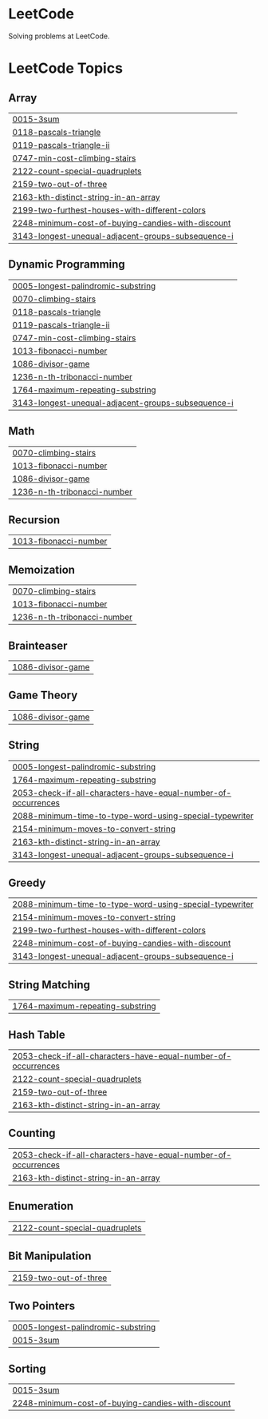 # LeetCode
Solving problems at LeetCode.

<!---LeetCode Topics Start-->
# LeetCode Topics
## Array
|  |
| ------- |
| [0015-3sum](https://github.com/leegyuho-programer/Algorithm/tree/master/0015-3sum) |
| [0118-pascals-triangle](https://github.com/leegyuho-programer/Algorithm/tree/master/0118-pascals-triangle) |
| [0119-pascals-triangle-ii](https://github.com/leegyuho-programer/Algorithm/tree/master/0119-pascals-triangle-ii) |
| [0747-min-cost-climbing-stairs](https://github.com/leegyuho-programer/Algorithm/tree/master/0747-min-cost-climbing-stairs) |
| [2122-count-special-quadruplets](https://github.com/leegyuho-programer/Algorithm/tree/master/2122-count-special-quadruplets) |
| [2159-two-out-of-three](https://github.com/leegyuho-programer/Algorithm/tree/master/2159-two-out-of-three) |
| [2163-kth-distinct-string-in-an-array](https://github.com/leegyuho-programer/Algorithm/tree/master/2163-kth-distinct-string-in-an-array) |
| [2199-two-furthest-houses-with-different-colors](https://github.com/leegyuho-programer/Algorithm/tree/master/2199-two-furthest-houses-with-different-colors) |
| [2248-minimum-cost-of-buying-candies-with-discount](https://github.com/leegyuho-programer/Algorithm/tree/master/2248-minimum-cost-of-buying-candies-with-discount) |
| [3143-longest-unequal-adjacent-groups-subsequence-i](https://github.com/leegyuho-programer/Algorithm/tree/master/3143-longest-unequal-adjacent-groups-subsequence-i) |
## Dynamic Programming
|  |
| ------- |
| [0005-longest-palindromic-substring](https://github.com/leegyuho-programer/Algorithm/tree/master/0005-longest-palindromic-substring) |
| [0070-climbing-stairs](https://github.com/leegyuho-programer/Algorithm/tree/master/0070-climbing-stairs) |
| [0118-pascals-triangle](https://github.com/leegyuho-programer/Algorithm/tree/master/0118-pascals-triangle) |
| [0119-pascals-triangle-ii](https://github.com/leegyuho-programer/Algorithm/tree/master/0119-pascals-triangle-ii) |
| [0747-min-cost-climbing-stairs](https://github.com/leegyuho-programer/Algorithm/tree/master/0747-min-cost-climbing-stairs) |
| [1013-fibonacci-number](https://github.com/leegyuho-programer/Algorithm/tree/master/1013-fibonacci-number) |
| [1086-divisor-game](https://github.com/leegyuho-programer/Algorithm/tree/master/1086-divisor-game) |
| [1236-n-th-tribonacci-number](https://github.com/leegyuho-programer/Algorithm/tree/master/1236-n-th-tribonacci-number) |
| [1764-maximum-repeating-substring](https://github.com/leegyuho-programer/Algorithm/tree/master/1764-maximum-repeating-substring) |
| [3143-longest-unequal-adjacent-groups-subsequence-i](https://github.com/leegyuho-programer/Algorithm/tree/master/3143-longest-unequal-adjacent-groups-subsequence-i) |
## Math
|  |
| ------- |
| [0070-climbing-stairs](https://github.com/leegyuho-programer/Algorithm/tree/master/0070-climbing-stairs) |
| [1013-fibonacci-number](https://github.com/leegyuho-programer/Algorithm/tree/master/1013-fibonacci-number) |
| [1086-divisor-game](https://github.com/leegyuho-programer/Algorithm/tree/master/1086-divisor-game) |
| [1236-n-th-tribonacci-number](https://github.com/leegyuho-programer/Algorithm/tree/master/1236-n-th-tribonacci-number) |
## Recursion
|  |
| ------- |
| [1013-fibonacci-number](https://github.com/leegyuho-programer/Algorithm/tree/master/1013-fibonacci-number) |
## Memoization
|  |
| ------- |
| [0070-climbing-stairs](https://github.com/leegyuho-programer/Algorithm/tree/master/0070-climbing-stairs) |
| [1013-fibonacci-number](https://github.com/leegyuho-programer/Algorithm/tree/master/1013-fibonacci-number) |
| [1236-n-th-tribonacci-number](https://github.com/leegyuho-programer/Algorithm/tree/master/1236-n-th-tribonacci-number) |
## Brainteaser
|  |
| ------- |
| [1086-divisor-game](https://github.com/leegyuho-programer/Algorithm/tree/master/1086-divisor-game) |
## Game Theory
|  |
| ------- |
| [1086-divisor-game](https://github.com/leegyuho-programer/Algorithm/tree/master/1086-divisor-game) |
## String
|  |
| ------- |
| [0005-longest-palindromic-substring](https://github.com/leegyuho-programer/Algorithm/tree/master/0005-longest-palindromic-substring) |
| [1764-maximum-repeating-substring](https://github.com/leegyuho-programer/Algorithm/tree/master/1764-maximum-repeating-substring) |
| [2053-check-if-all-characters-have-equal-number-of-occurrences](https://github.com/leegyuho-programer/Algorithm/tree/master/2053-check-if-all-characters-have-equal-number-of-occurrences) |
| [2088-minimum-time-to-type-word-using-special-typewriter](https://github.com/leegyuho-programer/Algorithm/tree/master/2088-minimum-time-to-type-word-using-special-typewriter) |
| [2154-minimum-moves-to-convert-string](https://github.com/leegyuho-programer/Algorithm/tree/master/2154-minimum-moves-to-convert-string) |
| [2163-kth-distinct-string-in-an-array](https://github.com/leegyuho-programer/Algorithm/tree/master/2163-kth-distinct-string-in-an-array) |
| [3143-longest-unequal-adjacent-groups-subsequence-i](https://github.com/leegyuho-programer/Algorithm/tree/master/3143-longest-unequal-adjacent-groups-subsequence-i) |
## Greedy
|  |
| ------- |
| [2088-minimum-time-to-type-word-using-special-typewriter](https://github.com/leegyuho-programer/Algorithm/tree/master/2088-minimum-time-to-type-word-using-special-typewriter) |
| [2154-minimum-moves-to-convert-string](https://github.com/leegyuho-programer/Algorithm/tree/master/2154-minimum-moves-to-convert-string) |
| [2199-two-furthest-houses-with-different-colors](https://github.com/leegyuho-programer/Algorithm/tree/master/2199-two-furthest-houses-with-different-colors) |
| [2248-minimum-cost-of-buying-candies-with-discount](https://github.com/leegyuho-programer/Algorithm/tree/master/2248-minimum-cost-of-buying-candies-with-discount) |
| [3143-longest-unequal-adjacent-groups-subsequence-i](https://github.com/leegyuho-programer/Algorithm/tree/master/3143-longest-unequal-adjacent-groups-subsequence-i) |
## String Matching
|  |
| ------- |
| [1764-maximum-repeating-substring](https://github.com/leegyuho-programer/Algorithm/tree/master/1764-maximum-repeating-substring) |
## Hash Table
|  |
| ------- |
| [2053-check-if-all-characters-have-equal-number-of-occurrences](https://github.com/leegyuho-programer/Algorithm/tree/master/2053-check-if-all-characters-have-equal-number-of-occurrences) |
| [2122-count-special-quadruplets](https://github.com/leegyuho-programer/Algorithm/tree/master/2122-count-special-quadruplets) |
| [2159-two-out-of-three](https://github.com/leegyuho-programer/Algorithm/tree/master/2159-two-out-of-three) |
| [2163-kth-distinct-string-in-an-array](https://github.com/leegyuho-programer/Algorithm/tree/master/2163-kth-distinct-string-in-an-array) |
## Counting
|  |
| ------- |
| [2053-check-if-all-characters-have-equal-number-of-occurrences](https://github.com/leegyuho-programer/Algorithm/tree/master/2053-check-if-all-characters-have-equal-number-of-occurrences) |
| [2163-kth-distinct-string-in-an-array](https://github.com/leegyuho-programer/Algorithm/tree/master/2163-kth-distinct-string-in-an-array) |
## Enumeration
|  |
| ------- |
| [2122-count-special-quadruplets](https://github.com/leegyuho-programer/Algorithm/tree/master/2122-count-special-quadruplets) |
## Bit Manipulation
|  |
| ------- |
| [2159-two-out-of-three](https://github.com/leegyuho-programer/Algorithm/tree/master/2159-two-out-of-three) |
## Two Pointers
|  |
| ------- |
| [0005-longest-palindromic-substring](https://github.com/leegyuho-programer/Algorithm/tree/master/0005-longest-palindromic-substring) |
| [0015-3sum](https://github.com/leegyuho-programer/Algorithm/tree/master/0015-3sum) |
## Sorting
|  |
| ------- |
| [0015-3sum](https://github.com/leegyuho-programer/Algorithm/tree/master/0015-3sum) |
| [2248-minimum-cost-of-buying-candies-with-discount](https://github.com/leegyuho-programer/Algorithm/tree/master/2248-minimum-cost-of-buying-candies-with-discount) |
<!---LeetCode Topics End-->